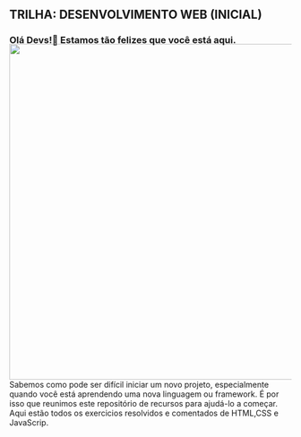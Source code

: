 ## TRILHA: DESENVOLVIMENTO WEB (INICIAL)

### Olá Devs!👋 Estamos tão felizes que você está aqui.


<img align="right" width="600px" style="margin-top:-20px" src="https://user-images.githubusercontent.com/117736787/200571497-21b395cf-2694-471c-bc96-847853d5b560.png">


Sabemos como pode ser difícil iniciar um novo projeto, especialmente quando você está aprendendo uma nova linguagem ou framework.
É por isso que reunimos este repositório de recursos para ajudá-lo a começar.
Aqui estão todos os exercicios resolvidos e comentados de HTML,CSS e JavaScrip.
